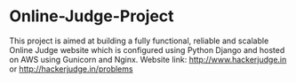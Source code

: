 # Online-Judge-Project
This project is aimed at building a fully functional, reliable and scalable Online Judge website which is configured using Python Django and hosted on AWS using Gunicorn and Nginx.
Website link: http://www.hackerjudge.in
or http://hackerjudge.in/problems

